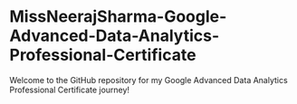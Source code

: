# MissNeerajSharma-Google-Advanced-Data-Analytics-Professional-Certificate
Welcome to the GitHub repository for my Google Advanced Data Analytics Professional Certificate journey! 
